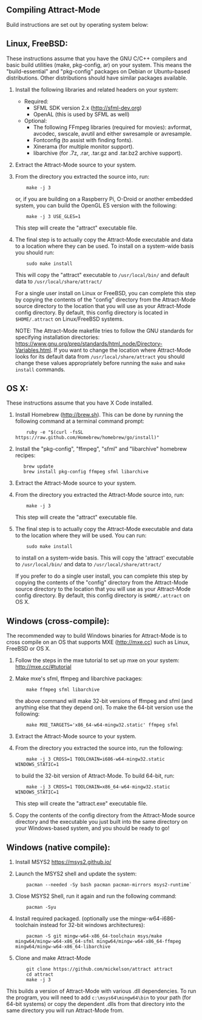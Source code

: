 Compiling Attract-Mode
----------------------

Build instructions are set out by operating system below:

Linux, FreeBSD:
---------------

These instructions assume that you have the GNU C/C++ compilers and basic
build utilities (make, pkg-config, ar) on your system.  This means the
"build-essential" and "pkg-config" packages on Debian or Ubuntu-based
distributions.  Other distributions should have similar packages available.

1. Install the following libraries and related headers on your system:
   * Required:
      - SFML SDK version 2.x (<http://sfml-dev.org>)
      - OpenAL (this is used by SFML as well)
   * Optional:
      - The following FFmpeg libraries (required for movies): avformat,
      avcodec, swscale, avutil and either swresample or avresample.
      - Fontconfig (to assist with finding fonts).
      - Xinerama (for multiple monitor support).
      - libarchive (for .7z, .rar, .tar.gz and .tar.bz2 archive support).

2. Extract the Attract-Mode source to your system.

3. From the directory you extracted the source into, run:

           make -j 3

   or, if you are building on a Raspberry Pi, O-Droid or another embedded
   system, you can build the OpenGL ES version with the following:

           make -j 3 USE_GLES=1

   This step will create the "attract" executable file.

4. The final step is to actually copy the Attract-Mode executable and data
   to a location where they can be used.  To install on a system-wide basis
   you should run:

           sudo make install

   This will copy the "attract" executable to `/usr/local/bin/` and default
   data to `/usr/local/share/attract/`

   For a single user install on Linux or FreeBSD, you can complete this step
   by copying the contents of the "config" directory from the Attract-Mode
   source directory to the location that you will use as your Attract-Mode
   config directory.  By default, this config directory is located in
   `$HOME/.attract` on Linux/FreeBSD systems.

   NOTE: The Attract-Mode makefile tries to follow the GNU standards for
   specifying installation directories: <https://www.gnu.org/prep/standards/html_node/Directory-Variables.html>.
   If you want to change the location where Attract-Mode looks for its default
   data from `/usr/local/share/attract` you should change these values
   appropriately before running the `make` and `make install` commands.

OS X:
-----

These instructions assume that you have X Code installed.

1. Install Homebrew (<http://brew.sh>).  This can be done by running the
   following command at a terminal command prompt:

           ruby -e "$(curl -fsSL https://raw.github.com/Homebrew/homebrew/go/install)"

2.  Install the "pkg-config", "ffmpeg", "sfml" and "libarchive" homebrew
    recipes:

           brew update
           brew install pkg-config ffmpeg sfml libarchive

3. Extract the Attract-Mode source to your system.

4. From the directory you extracted the Attract-Mode source into, run:

           make -j 3

   This step will create the "attract" executable file.

5. The final step is to actually copy the Attract-Mode executable and data to
   the location where they will be used.  You can run:

           sudo make install

   to install on a system-wide basis.  This will copy the 'attract' executable
   to `/usr/local/bin/` and data to `/usr/local/share/attract/`

   If you prefer to do a single user install, you can complete this step by
   copying the contents of the "config" directory from the Attract-Mode
   source directory to the location that you will use as your Attract-Mode
   config directory.  By default, this config directory is `$HOME/.attract` on
   OS X.

Windows (cross-compile):
------------------------

The recommended way to build Windows binaries for Attract-Mode is to cross
compile on an OS that supports MXE (<http://mxe.cc>) such as Linux, FreeBSD or
OS X.

1. Follow the steps in the mxe tutorial to set up mxe on your system:
   <http://mxe.cc/#tutorial>

2. Make mxe's sfml, ffmpeg and libarchive packages:

           make ffmpeg sfml libarchive

   the above command will make 32-bit versions of ffmpeg and sfml (and anything
   else that they depend on). To make the 64-bit version use the following:

           make MXE_TARGETS='x86_64-w64-mingw32.static' ffmpeg sfml

3. Extract the Attract-Mode source to your system.

4. From the directory you extracted the source into, run the following:

           make -j 3 CROSS=1 TOOLCHAIN=i686-w64-mingw32.static WINDOWS_STATIC=1

   to build the 32-bit version of Attract-Mode. To build 64-bit, run:

           make -j 3 CROSS=1 TOOLCHAIN=x86_64-w64-mingw32.static WINDOWS_STATIC=1

   This step will create the "attract.exe" executable file.

5. Copy the contents of the config directory from the Attract-Mode source
   directory and the executable you just built into the same directory on your
   Windows-based system, and you should be ready to go!

Windows (native compile):
-------------------------

1. Install MSYS2
   <https://msys2.github.io/>

2. Launch the MSYS2 shell and update the system:

           pacman --needed -Sy bash pacman pacman-mirrors msys2-runtime`

3. Close MSYS2 Shell,  run it again and run the following command:

           pacman -Syu

4. Install required packaged. (optionally use the mingw-w64-i686-toolchain
   instead for 32-bit windows architectures):

           pacman -S git mingw-w64-x86_64-toolchain msys/make mingw64/mingw-w64-x86_64-sfml mingw64/mingw-w64-x86_64-ffmpeg mingw64/mingw-w64-x86_64-libarchive

5. Clone and make Attract-Mode

           git clone https://github.com/mickelson/attract attract
           cd attract
           make -j 3

This builds a version of Attract-Mode with various .dll dependencies.  To
run the program, you will need to add `c:\msys64\mingw64\bin` to your path
(for 64-bit systems) or copy the dependent .dlls from that directory into
the same directory you will run Attract-Mode from.
